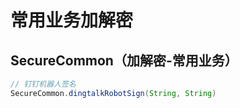 # 常用业务加解密
## SecureCommon（加解密-常用业务）
```java
// 钉钉机器人签名
SecureCommon.dingtalkRobotSign(String, String)
```